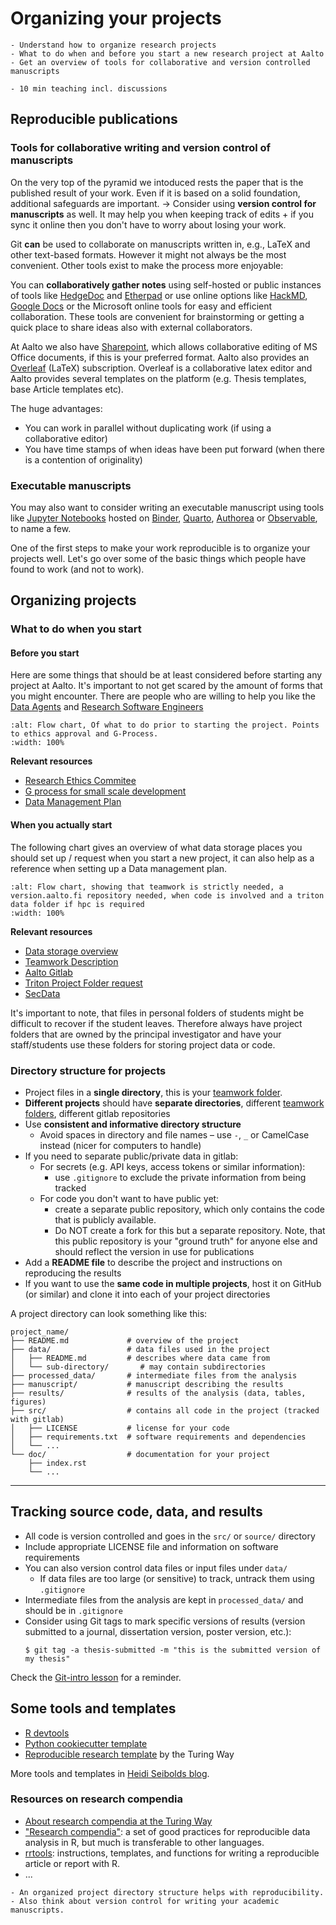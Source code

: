 # Organizing your projects

```{objectives}
- Understand how to organize research projects
- What to do when and before you start a new research project at Aalto
- Get an overview of tools for collaborative and version controlled manuscripts
```

```{instructor-note}
- 10 min teaching incl. discussions
```

## Reproducible publications

### Tools for collaborative writing and version control of manuscripts

On the very top of the pyramid we intoduced rests the paper that is the published result of your work. Even if it is based on a solid foundation, additional
safeguards are important.
-> Consider using **version control for manuscripts** as well. It may help you when keeping track of edits + if you sync it online then you don't have to worry about losing your work.

Git **can** be used to collaborate on manuscripts written in, e.g., LaTeX and other text-based formats. However it might not always be the most convenient.
Other tools exist to make the process more enjoyable:

You can **collaboratively gather notes** using self-hosted or public instances of tools like [HedgeDoc](https://hedgedoc.org/) and [Etherpad](https://etherpad.org)
or use online options like [HackMD](https://hackmd.io/), [Google Docs](https://docs.google.com) or the Microsoft online tools for easy and efficient collaboration.
These tools are convenient for brainstorming or getting a quick place to share ideas also with external collaborators.

At Aalto we also have [Sharepoint](https://aaltofi.sharepoint.com/), which allows collaborative editing of MS Office documents, if this is your preferred format.
Aalto also provides an [Overleaf](https://www.overleaf.com) (LaTeX) subscription. Overleaf is a collaborative latex editor and Aalto provides several templates on the platform (e.g. Thesis templates, base Article templates etc).

The huge advantages:

- You can work in parallel without duplicating work (if using a collaborative editor)
- You have time stamps of when ideas have been put forward (when there is a contention of originality)

### Executable manuscripts

You may also want to consider writing an executable manuscript using tools like [Jupyter Notebooks](https://jupyter.org) hosted on [Binder](https://mybinder.org), [Quarto](https://quarto.org/), [Authorea](https://www.authorea.com) or [Observable](https://observablehq.com/), to name a few.

One of the first steps to make your work reproducible is to organize your projects well.
Let's go over some of the basic things which people have found to work (and not to work).

## Organizing projects

### What to do when you start

#### Before you start

Here are some things that should be at least considered before starting any project at Aalto. It's important to not get scared by
the amount of forms that you might encounter. There are people who are willing to help you like the [Data Agents](https://www.aalto.fi/en/services/data-agents) and [Research Software Engineers](https://www.aalto.fi/en/services/research-software-engineers)

```{figure} img/before_starting.svg
:alt: Flow chart, Of what to do prior to starting the project. Points to ethics approval and G-Process.
:width: 100%
```

**Relevant resources**

- [Research Ethics Commitee](https://www.aalto.fi/en/services/research-ethics-review-research-ethics-committee)
- [G process for small scale development](https://www.aalto.fi/en/cyber-security/information-security-in-projects-and-small-scale-development-detailed-guidance)
- [Data Management Plan](https://www.aalto.fi/en/services/data-management-plan-dmp)

#### When you actually start

The following chart gives an overview of what data storage places you should set up / request when you start a new project, it can also help
as a reference when setting up a Data management plan.

```{figure} img/data_flow_chart.svg
:alt: Flow chart, showing that teamwork is strictly needed, a version.aalto.fi repository needed, when code is involved and a triton data folder if hpc is required
:width: 100%
```

**Relevant resources**

- [Data storage overview](https://www.aalto.fi/en/services/data-storage-file-services)
- [Teamwork Description](https://www.aalto.fi/en/services/file-storage-space-for-research-and-groups-teamwork-network-drive)
- [Aalto Gitlab](https://version.aalto.fi)
- [Triton Project Folder request](https://scicomp.aalto.fi/data/requesting/)
- [SecData](https://www.aalto.fi/en/services/secure-data-storage-secwork)

It's important to note, that files in personal folders of students might be difficult to recover if the student leaves. Therefore always have project folders that are
owned by the principal investigator and have your staff/students use these folders for storing project data or code.

### Directory structure for projects

- Project files in a **single directory**, this is your [teamwork folder](https://www.aalto.fi/en/services/file-storage-space-for-research-and-groups-teamwork-network-drive).
- **Different projects** should have **separate directories**, different [teamwork folders](https://www.aalto.fi/en/services/file-storage-space-for-research-and-groups-teamwork-network-drive), different gitlab repositories
- Use **consistent and informative directory structure**
  - Avoid spaces in directory and file names – use `-`, `_` or CamelCase instead (nicer for computers to handle)
- If you need to separate public/private data in gitlab:
  - For secrets (e.g. API keys, access tokens or similar information):
    - use `.gitignore` to exclude the private information from being tracked
  - For code you don't want to have public yet:
    - create a separate public repository, which only contains the code that is publicly available.
    - Do NOT create a fork for this but a separate repository. Note, that this public repository is your "ground truth"
      for anyone else and should reflect the version in use for publications
- Add a **README file** to describe the project and instructions on reproducing the results
- If you want to use the **same code in multiple projects**, host it on GitHub (or similar) and clone it into each of your project directories

A project directory can look something like this:

```shell
project_name/
├── README.md             # overview of the project
├── data/                 # data files used in the project
│   ├── README.md         # describes where data came from
│   └── sub-directory/       # may contain subdirectories
├── processed_data/       # intermediate files from the analysis
├── manuscript/           # manuscript describing the results
├── results/              # results of the analysis (data, tables, figures)
├── src/                  # contains all code in the project (tracked with gitlab)
│   ├── LICENSE           # license for your code
│   ├── requirements.txt  # software requirements and dependencies
│   └── ...
└── doc/                  # documentation for your project
    ├── index.rst
    └── ...
```

---

## Tracking source code, data, and results

- All code is version controlled and goes in the `src/` or `source/` directory
- Include appropriate LICENSE file and information on software requirements
- You can also version control data files or input files under `data/`
  - If data files are too large (or sensitive) to track, untrack them using `.gitignore`
- Intermediate files from the analysis are kept in `processed_data/` and should be in `.gitignore`
- Consider using Git tags to mark specific versions of results (version
  submitted to a journal, dissertation version, poster version, etc.):
  ```console
  $ git tag -a thesis-submitted -m "this is the submitted version of my thesis"
  ```

Check the [Git-intro lesson](https://coderefinery.github.io/git-intro/) for a reminder.

## Some tools and templates

- [R devtools](https://devtools.r-lib.org/)
- [Python cookiecutter template](https://github.com/Materials-Data-Science-and-Informatics/fair-python-cookiecutter)
- [Reproducible research template](https://github.com/the-turing-way/reproducible-project-template) by the Turing Way

More tools and templates in [Heidi Seibolds blog](https://heidiseibold.ck.page/posts/setting-up-a-fair-and-reproducible-project).

### Resources on research compendia

- [About research compendia at the Turing Way](https://book.the-turing-way.org/reproducible-research/compendia)
- ["Research compendia"](http://inundata.org/talks/rstd19/#/): a set of good practices for reproducible data analysis in R, but much is transferable to other languages.
- [rrtools](https://github.com/benmarwick/rrtools): instructions, templates, and functions for writing a reproducible article or report with R.
- ...

```{keypoints}
- An organized project directory structure helps with reproducibility.
- Also think about version control for writing your academic manuscripts.
```
